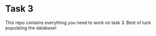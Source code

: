 # Task 3

This repo contains everything you need to work on task 3. Best of luck populating the database!
